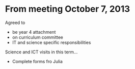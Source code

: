 # From meeting October 7, 2013

Agreed to

- be year 4 attachment
- on curriculum committee
- IT and science specific responsibilities


Science and ICT visits in this term...




- Complete forms fro Julia
